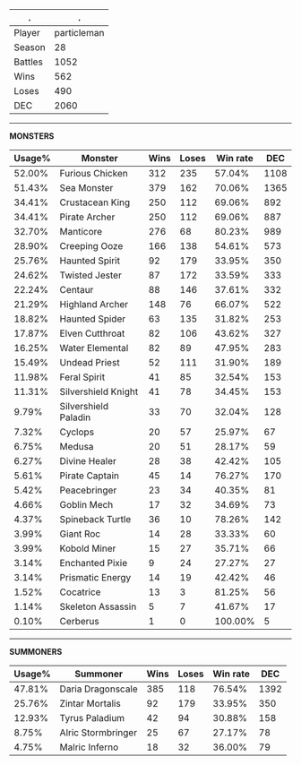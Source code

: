 .|.
|-|-
Player|particleman
Season|28
Battles|1052
Wins|562
Loses|490
DEC|2060

---
**MONSTERS**

Usage%|Monster|Wins|Loses|Win rate|DEC|
-|-|-|-|-|-|
52.00%|Furious Chicken|312|235|57.04%|1108|
51.43%|Sea Monster|379|162|70.06%|1365|
34.41%|Crustacean King|250|112|69.06%|892|
34.41%|Pirate Archer|250|112|69.06%|887|
32.70%|Manticore|276|68|80.23%|989|
28.90%|Creeping Ooze|166|138|54.61%|573|
25.76%|Haunted Spirit|92|179|33.95%|350|
24.62%|Twisted Jester|87|172|33.59%|333|
22.24%|Centaur|88|146|37.61%|332|
21.29%|Highland Archer|148|76|66.07%|522|
18.82%|Haunted Spider|63|135|31.82%|253|
17.87%|Elven Cutthroat|82|106|43.62%|327|
16.25%|Water Elemental|82|89|47.95%|283|
15.49%|Undead Priest|52|111|31.90%|189|
11.98%|Feral Spirit|41|85|32.54%|153|
11.31%|Silvershield Knight|41|78|34.45%|153|
9.79%|Silvershield Paladin|33|70|32.04%|128|
7.32%|Cyclops|20|57|25.97%|67|
6.75%|Medusa|20|51|28.17%|59|
6.27%|Divine Healer|28|38|42.42%|105|
5.61%|Pirate Captain|45|14|76.27%|170|
5.42%|Peacebringer|23|34|40.35%|81|
4.66%|Goblin Mech|17|32|34.69%|73|
4.37%|Spineback Turtle|36|10|78.26%|142|
3.99%|Giant Roc|14|28|33.33%|60|
3.99%|Kobold Miner|15|27|35.71%|66|
3.14%|Enchanted Pixie|9|24|27.27%|27|
3.14%|Prismatic Energy|14|19|42.42%|46|
1.52%|Cocatrice|13|3|81.25%|56|
1.14%|Skeleton Assassin|5|7|41.67%|17|
0.10%|Cerberus|1|0|100.00%|5|

---
**SUMMONERS**

Usage%|Summoner|Wins|Loses|Win rate|DEC|
-|-|-|-|-|-|
47.81%|Daria Dragonscale|385|118|76.54%|1392|
25.76%|Zintar Mortalis|92|179|33.95%|350|
12.93%|Tyrus Paladium|42|94|30.88%|158|
8.75%|Alric Stormbringer|25|67|27.17%|78|
4.75%|Malric Inferno|18|32|36.00%|79|
